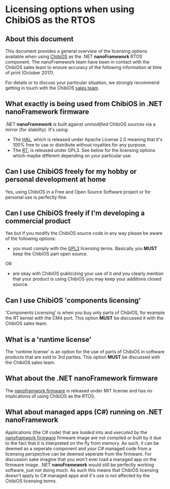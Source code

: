 # Licensing options when using ChibiOS as the RTOS

## About this document

This document provides a general overview of the licensing options available when using [ChibiOS](https://chibios.org) as the .NET **nanoFramework** RTOS component.
The nanoFramework team have been in contact with the ChibiOS sales team to ensure accuracy of the following information at time of print (October 2017).

For details or to discuss your particular situation, we strongly recommend getting in touch with the ChibiOS [sales team](https://chibios.org/dokuwiki/doku.php?id=chibios:licensing:quote).

## What exactly is being used from ChibiOS in .NET **nanoFramework** firmware

.NET **nanoFramework** is built against _unmodified_ ChibiOS sources via a mirror (for stability). It's using:

* The [HAL](https://chibios.org/dokuwiki/doku.php?id=chibios:product:hal:start), which is released under Apache License 2.0 meaning that it's 100% free to use or distribute without royalties for any purpose.
* The [RT](https://chibios.org/dokuwiki/doku.php?id=chibios:product:rt:start), is released under GPL3. See below for the licensing options which maybe different depending on your particular use.

## Can I use ChibiOS freely for my hobby or personal development at home

Yes, using ChibiOS in a Free and Open Source Software project or for personal use is perfectly fine.

## Can I use ChibiOS freely if I'm developing a commercial product

Yes but if you modify the ChibiOS source code in any way please be aware of the following options:

* you must comply with the [GPL3](https://www.gnu.org/licenses/gpl.html) licensing terms. Basically you **MUST** keep the ChibiOS part open source.

OR

* are okay with ChibiOS publicizing your use of it _and_ you clearly mention that your product is using ChibiOS you may keep your additions closed source.

## Can I use ChibiOS 'components licensing'

'Components Licensing' is when you buy only parts of ChibiOS, for example the RT kernel with the CM4 port. This option **MUST** be discussed it with the ChibiOS sales team.

## What is a 'runtime license'

The 'runtime license' is an option for the use of parts of ChibiOS in software products that are sold to 3rd parties. This option **MUST** be discussed with the ChibiOS sales team.

## What about the .NET **nanoFramework** firmware

The [nanoframwork firmware](https://github.com/nanoframework/nf-interpreter) is released under MIT license and has no implications of using ChibiOS as the RTOS.

## What about managed apps (C#) running on .NET **nanoFramework**

Applications (the C# code) that are _loaded_ into and _executed by_ the [nanoframwork firmware](https://github.com/nanoframework/nf-interpreter) firmware image are not compiled or built by it due to the fact that it is interpreted on the fly from memory. As such, it can be deemed as a seperate component and _your_ C# managed code from a licensing perspective can be deemed seperate from the firmware. For discussion sake imagine that you won't ever load a managed app on the firmware image. .NET **nanoFramework** would still be perfectly working software, just not doing much.
As such this means that ChibiOS licensing doesn't apply to C# managed apps and it's use is not affected by the ChibiOS licensing terms.
